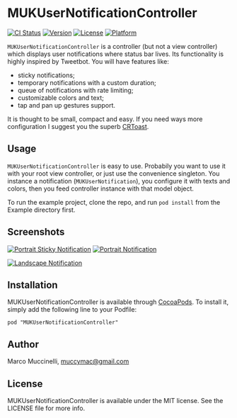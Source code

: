 # MUKUserNotificationController

[![CI Status](http://img.shields.io/travis/Muccy/MUKUserNotificationController.svg?style=flat)](https://travis-ci.org/Muccy/MUKUserNotificationController)
[![Version](https://img.shields.io/cocoapods/v/MUKUserNotificationController.svg?style=flat)](http://cocoadocs.org/docsets/MUKUserNotificationController)
[![License](https://img.shields.io/cocoapods/l/MUKUserNotificationController.svg?style=flat)](http://cocoadocs.org/docsets/MUKUserNotificationController)
[![Platform](https://img.shields.io/cocoapods/p/MUKUserNotificationController.svg?style=flat)](http://cocoadocs.org/docsets/MUKUserNotificationController)

`MUKUserNotificationController` is a controller (but not a view controller) which displays user notifications where status bar lives. Its functionality is highly inspired by Tweetbot. You will have features like:
* sticky notifications;
* temporary notifications with a custom duration;
* queue of notifications with rate limiting;
* customizable colors and text;
* tap and pan up gestures support.

It is thought to be small, compact and easy. If you need ways more configuration I suggest you the superb [CRToast](https://github.com/cruffenach/CRToast).

## Usage

`MUKUserNotificationController` is easy to use. Probabily you want to use it with your root view controller, or just 
use the convenience singleton. 
You instance a notification (`MUKUserNotification`), you configure it with texts and colors, then you feed 
controller instance with that model object.

To run the example project, clone the repo, and run `pod install` from the Example directory first.

## Screenshots

[![Portrait Sticky Notification](http://i.imgur.com/K2uiyTyl.png)](http://i.imgur.com/K2uiyTy) [![Portrait Notification](http://i.imgur.com/gCnSEvLl.png)](http://imgur.com/gCnSEvL)

[![Landscape Notification](http://i.imgur.com/t9bLMB9l.png)](http://imgur.com/t9bLMB9)

## Installation

MUKUserNotificationController is available through [CocoaPods](http://cocoapods.org). To install
it, simply add the following line to your Podfile:

    pod "MUKUserNotificationController"

## Author

Marco Muccinelli, muccymac@gmail.com

## License

MUKUserNotificationController is available under the MIT license. See the LICENSE file for more info.

